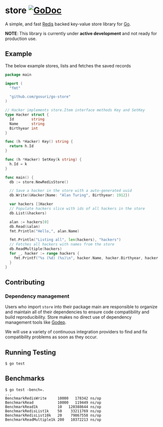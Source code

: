 store [![GoDoc](https://godoc.org/github.com/gosuri/go-store?status.svg)](https://godoc.org/github.com/gosuri/go-store)
=====

A simple, and fast [Redis](http://redis.io) backed key-value store library for [Go](http://golang.org).

**NOTE**: This library is currently under **active development** and not ready for production use.

Example
-------

The below example stores, lists and fetches the saved records

```go
package main

import (
  "fmt"

  "github.com/gosuri/go-store"
)

// Hacker implements store.Item interface methods Key and SetKey
type Hacker struct {
  Id        string
  Name      string
  Birthyear int
}

func (h *Hacker) Key() string {
  return h.Id
}

func (h *Hacker) SetKey(k string) {
  h.Id = k
}

func main() {
  db := store.NewRedisStore()

  // Save a hacker in the store with a auto-generated uuid
  db.Write(&Hacker{Name: "Alan Turing", Birthyear: 1912})

  var hackers []Hacker
  // Populate hackers slice with ids of all hackers in the store
  db.List(&hackers)

  alan := hackers[0]
  db.Read(&alan)
  fmt.Println("Hello,", alan.Name)

  fmt.Println("Listing all", len(hackers), "hackers")
  // Fetches all hackers with names from the store
  db.ReadMultiple(hackers)
  for _, hacker := range hackers {
    fmt.Printf("%s (%d) (%s)\n", hacker.Name, hacker.Birthyear, hacker.Id)
  }
}
```

Contributing
------------

### Dependency management

Users who import `store` into their package main are responsible to organize and maintain all of their dependencies to ensure code compatibility and build reproducibility.
Store makes no direct use of dependency management tools like [Godep](https://github.com/tools/godep).

We will use a variety of continuous integration providers to find and fix compatibility problems as soon as they occur.

Running Testing
----------------

```
$ go test
```

Benchmarks
----------

```
$ go test -bench=.
...
BenchmarkRedisWrite     10000   178342 ns/op
BenchmarkRead           10000   119449 ns/op
BenchmarkRead1k         10   120388644 ns/op
BenchmarkRedisList1k    50    33211769 ns/op
BenchmarkRedisList10k   20    79867558 ns/op
BenchmarkReadMultiple1k 200   10372213 ns/op
```
